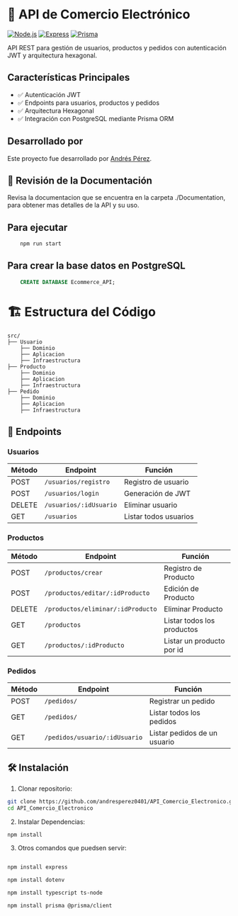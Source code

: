 # 🚀 API de Comercio Electrónico

[![Node.js](https://img.shields.io/badge/Node.js-18%2B-green)](https://nodejs.org/)
[![Express](https://img.shields.io/badge/Express-4-blue)](https://expressjs.com/)
[![Prisma](https://img.shields.io/badge/Prisma-5-orange)](https://www.prisma.io/)

API REST para gestión de usuarios, productos y pedidos con autenticación JWT y arquitectura hexagonal.

##  Características Principales
- ✅ Autenticación JWT
- ✅ Endpoints para usuarios, productos y pedidos
- ✅ Arquitectura Hexagonal
- ✅ Integración con PostgreSQL mediante Prisma ORM

## Desarrollado por

Este proyecto fue desarrollado por [Andrés Pérez](https://github.com/andresperez0401).

## 📝 Revisión de la Documentación

Revisa la documentacion que se encuentra en la carpeta ./Documentation, para obtener mas detalles de la API y su uso.


## Para ejecutar 
```bash
    npm run start
```

## Para crear la base datos en PostgreSQL
```sql
    CREATE DATABASE Ecommerce_API;
```


# 🏗️ Estructura del Código
```
src/
├── Usuario
    ├── Dominio
    ├── Aplicacion
    ├── Infraestructura
├── Producto
    ├── Dominio
    ├── Aplicacion
    ├── Infraestructura
├── Pedido
    ├── Dominio
    ├── Aplicacion
    ├── Infraestructura
```

## 📡 Endpoints 

### Usuarios
| Método | Endpoint 	            | Función                |
|--------|--------------------------|------------------------|
| POST   | `/usuarios/registro`     | Registro de usuario    |
| POST   | `/usuarios/login`        | Generación de JWT      |
| DELETE | `/usuarios/:idUsuario`   | Eliminar usuario       | 
| GET    | `/usuarios`              | Listar todos usuarios  | 

### Productos
| Método | Endpoint 	                    | Función                     |
|--------|----------------------------------|-----------------------------|
| POST   | `/productos/crear`               | Registro de Producto        |
| POST   | `/productos/editar/:idProducto`  | Edición de Producto         |
| DELETE | `/productos/eliminar/:idProducto`| Eliminar Producto           | 
| GET    | `/productos`                     | Listar todos los productos  | 
| GET    | `/productos/:idProducto`         | Listar un producto por id   | 


### Pedidos
| Método | Endpoint 	                | Función                       |
|--------|------------------------------|-------------------------------|
| POST   | `/pedidos/`                  | Registrar un pedido           |
| GET    | `/pedidos/`                  | Listar todos los pedidos      |
| GET    | `/pedidos/usuario/:idUsuario`| Listar pedidos de un usuario  |


## 🛠️ Instalación

1. Clonar repositorio:
```bash
git clone https://github.com/andresperez0401/API_Comercio_Electronico.git
cd API_Comercio_Electronico
```

2. Instalar Dependencias:
```bash
npm install
```

3. Otros comandos que puedsen servir:
```bash

npm install express

npm install dotenv

npm install typescript ts-node

npm install prisma @prisma/client
```